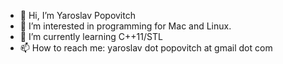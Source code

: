 - 👋 Hi, I’m Yaroslav Popovitch
- 👀 I’m interested in programming for Mac and Linux. 
- 🌱 I’m currently learning C++11/STL
- 📫 How to reach me: yaroslav dot popovitch at gmail dot com
